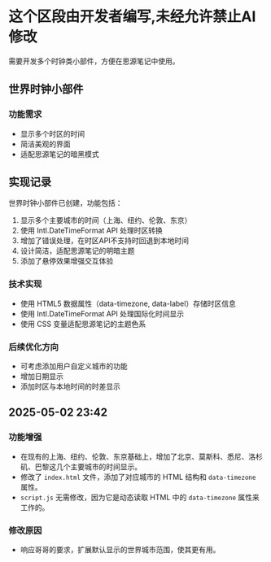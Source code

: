 # 这个区段由开发者编写,未经允许禁止AI修改
需要开发多个时钟类小部件，方便在思源笔记中使用。

## 世界时钟小部件

### 功能需求
- 显示多个时区的时间
- 简洁美观的界面
- 适配思源笔记的暗黑模式

## 实现记录

世界时钟小部件已创建，功能包括：

1. 显示多个主要城市的时间（上海、纽约、伦敦、东京）
2. 使用 Intl.DateTimeFormat API 处理时区转换
3. 增加了错误处理，在时区API不支持时回退到本地时间
4. 设计简洁，适配思源笔记的明暗主题
5. 添加了悬停效果增强交互体验

### 技术实现
- 使用 HTML5 数据属性（data-timezone, data-label）存储时区信息
- 使用 Intl.DateTimeFormat API 处理国际化时间显示
- 使用 CSS 变量适配思源笔记的主题色系

### 后续优化方向
- 可考虑添加用户自定义城市的功能
- 增加日期显示
- 添加时区与本地时间的时差显示

## 2025-05-02 23:42

### 功能增强

*   在现有的上海、纽约、伦敦、东京基础上，增加了北京、莫斯科、悉尼、洛杉矶、巴黎这几个主要城市的时间显示。
*   修改了 `index.html` 文件，添加了对应城市的 HTML 结构和 `data-timezone` 属性。
*   `script.js` 无需修改，因为它是动态读取 HTML 中的 `data-timezone` 属性来工作的。

### 修改原因

*   响应哥哥的要求，扩展默认显示的世界城市范围，使其更有用。 